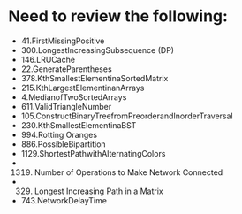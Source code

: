 # Need to review the following:

- 41.FirstMissingPositive
- 300.LongestIncreasingSubsequence (DP)
- 146.LRUCache
- 22.GenerateParentheses
- 378.KthSmallestElementinaSortedMatrix
- 215.KthLargestElementinanArrays
- 4.MedianofTwoSortedArrays
- 611.ValidTriangleNumber
- 105.ConstructBinaryTreefromPreorderandInorderTraversal
- 230.KthSmallestElementinaBST
- 994.Rotting Oranges
- 886.PossibleBipartition
- 1129.ShortestPathwithAlternatingColors
- 1319. Number of Operations to Make Network Connected
- 329. Longest Increasing Path in a Matrix
- 743.NetworkDelayTime
